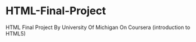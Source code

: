 # HTML-Final-Project
HTML Final Project By University Of Michigan On Coursera (introduction to HTML5)
